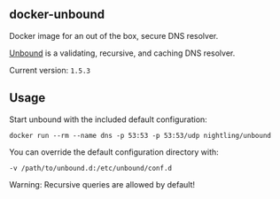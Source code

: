 ## docker-unbound
Docker image for an out of the box, secure DNS resolver.

[Unbound](https://unbound.net) is a validating, recursive, and caching DNS resolver.

Current version: `1.5.3`

## Usage
Start unbound with the included default configuration:

```
docker run --rm --name dns -p 53:53 -p 53:53/udp nightling/unbound
```

You can override the default configuration directory with:

```
-v /path/to/unbound.d:/etc/unbound/conf.d
```

Warning: Recursive queries are allowed by default!
